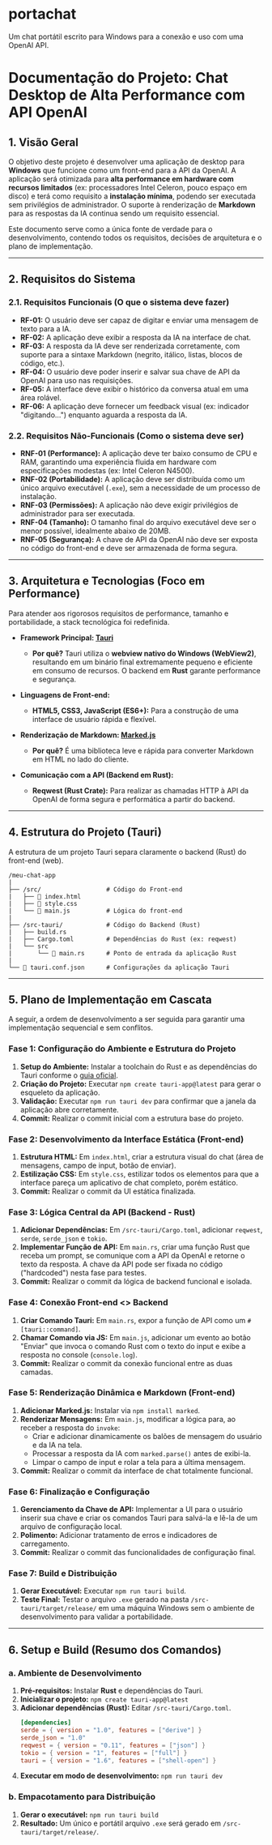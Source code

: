 # portachat
Um chat portátil escrito para Windows para a conexão e uso com uma OpenAI API. 

# Documentação do Projeto: Chat Desktop de Alta Performance com API OpenAI

## 1. Visão Geral

O objetivo deste projeto é desenvolver uma aplicação de desktop para **Windows** que funcione como um front-end para a API da OpenAI. A aplicação será otimizada para **alta performance em hardware com recursos limitados** (ex: processadores Intel Celeron, pouco espaço em disco) e terá como requisito a **instalação mínima**, podendo ser executada sem privilégios de administrador. O suporte à renderização de **Markdown** para as respostas da IA continua sendo um requisito essencial.

Este documento serve como a única fonte de verdade para o desenvolvimento, contendo todos os requisitos, decisões de arquitetura e o plano de implementação.

---

## 2. Requisitos do Sistema

### 2.1. Requisitos Funcionais (O que o sistema deve fazer)

* **RF-01:** O usuário deve ser capaz de digitar e enviar uma mensagem de texto para a IA.
* **RF-02:** A aplicação deve exibir a resposta da IA na interface de chat.
* **RF-03:** A resposta da IA deve ser renderizada corretamente, com suporte para a sintaxe Markdown (negrito, itálico, listas, blocos de código, etc.).
* **RF-04:** O usuário deve poder inserir e salvar sua chave de API da OpenAI para uso nas requisições.
* **RF-05:** A interface deve exibir o histórico da conversa atual em uma área rolável.
* **RF-06:** A aplicação deve fornecer um feedback visual (ex: indicador "digitando...") enquanto aguarda a resposta da IA.

### 2.2. Requisitos Não-Funcionais (Como o sistema deve ser)

* **RNF-01 (Performance):** A aplicação deve ter baixo consumo de CPU e RAM, garantindo uma experiência fluida em hardware com especificações modestas (ex: Intel Celeron N4500).
* **RNF-02 (Portabilidade):** A aplicação deve ser distribuída como um único arquivo executável (`.exe`), sem a necessidade de um processo de instalação.
* **RNF-03 (Permissões):** A aplicação não deve exigir privilégios de administrador para ser executada.
* **RNF-04 (Tamanho):** O tamanho final do arquivo executável deve ser o menor possível, idealmente abaixo de 20MB.
* **RNF-05 (Segurança):** A chave de API da OpenAI não deve ser exposta no código do front-end e deve ser armazenada de forma segura.

---

## 3. Arquitetura e Tecnologias (Foco em Performance)

Para atender aos rigorosos requisitos de performance, tamanho e portabilidade, a stack tecnológica foi redefinida.

* **Framework Principal: [Tauri](https://tauri.app/)**
    * **Por quê?** Tauri utiliza o **webview nativo do Windows (WebView2)**, resultando em um binário final extremamente pequeno e eficiente em consumo de recursos. O backend em **Rust** garante performance e segurança.

* **Linguagens de Front-end:**
    * **HTML5, CSS3, JavaScript (ES6+):** Para a construção de uma interface de usuário rápida e flexível.

* **Renderização de Markdown: [Marked.js](https://marked.js.org/)**
    * **Por quê?** É uma biblioteca leve e rápida para converter Markdown em HTML no lado do cliente.

* **Comunicação com a API (Backend em Rust):**
    * **Reqwest (Rust Crate):** Para realizar as chamadas HTTP à API da OpenAI de forma segura e performática a partir do backend.

---

## 4. Estrutura do Projeto (Tauri)

A estrutura de um projeto Tauri separa claramente o backend (Rust) do front-end (web).

```
/meu-chat-app
|
├── /src/                  # Código do Front-end
|   ├── 📄 index.html
|   ├── 📄 style.css
|   └── 📄 main.js          # Lógica do front-end
|
├── /src-tauri/            # Código do Backend (Rust)
|   ├── build.rs
|   ├── Cargo.toml         # Dependências do Rust (ex: reqwest)
|   └── src
|       └── 📄 main.rs      # Ponto de entrada da aplicação Rust
|
└── 📄 tauri.conf.json      # Configurações da aplicação Tauri
```

---

## 5. Plano de Implementação em Cascata

A seguir, a ordem de desenvolvimento a ser seguida para garantir uma implementação sequencial e sem conflitos.

### Fase 1: Configuração do Ambiente e Estrutura do Projeto

1.  **Setup do Ambiente:** Instalar a toolchain do Rust e as dependências do Tauri conforme o [guia oficial](https://tauri.app/v1/guides/getting-started/prerequisites).
2.  **Criação do Projeto:** Executar `npm create tauri-app@latest` para gerar o esqueleto da aplicação.
3.  **Validação:** Executar `npm run tauri dev` para confirmar que a janela da aplicação abre corretamente.
4.  **Commit:** Realizar o commit inicial com a estrutura base do projeto.

### Fase 2: Desenvolvimento da Interface Estática (Front-end)

1.  **Estrutura HTML:** Em `index.html`, criar a estrutura visual do chat (área de mensagens, campo de input, botão de enviar).
2.  **Estilização CSS:** Em `style.css`, estilizar todos os elementos para que a interface pareça um aplicativo de chat completo, porém estático.
3.  **Commit:** Realizar o commit da UI estática finalizada.

### Fase 3: Lógica Central da API (Backend - Rust)

1.  **Adicionar Dependências:** Em `/src-tauri/Cargo.toml`, adicionar `reqwest`, `serde`, `serde_json` e `tokio`.
2.  **Implementar Função de API:** Em `main.rs`, criar uma função Rust que receba um prompt, se comunique com a API da OpenAI e retorne o texto da resposta. A chave da API pode ser fixada no código ("hardcoded") nesta fase para testes.
3.  **Commit:** Realizar o commit da lógica de backend funcional e isolada.

### Fase 4: Conexão Front-end <> Backend

1.  **Criar Comando Tauri:** Em `main.rs`, expor a função de API como um `#[tauri::command]`.
2.  **Chamar Comando via JS:** Em `main.js`, adicionar um evento ao botão "Enviar" que invoca o comando Rust com o texto do input e exibe a resposta no console (`console.log`).
3.  **Commit:** Realizar o commit da conexão funcional entre as duas camadas.

### Fase 5: Renderização Dinâmica e Markdown (Front-end)

1.  **Adicionar Marked.js:** Instalar via `npm install marked`.
2.  **Renderizar Mensagens:** Em `main.js`, modificar a lógica para, ao receber a resposta do `invoke`:
    * Criar e adicionar dinamicamente os balões de mensagem do usuário e da IA na tela.
    * Processar a resposta da IA com `marked.parse()` antes de exibi-la.
    * Limpar o campo de input e rolar a tela para a última mensagem.
3.  **Commit:** Realizar o commit da interface de chat totalmente funcional.

### Fase 6: Finalização e Configuração

1.  **Gerenciamento da Chave de API:** Implementar a UI para o usuário inserir sua chave e criar os comandos Tauri para salvá-la e lê-la de um arquivo de configuração local.
2.  **Polimento:** Adicionar tratamento de erros e indicadores de carregamento.
3.  **Commit:** Realizar o commit das funcionalidades de configuração final.

### Fase 7: Build e Distribuição

1.  **Gerar Executável:** Executar `npm run tauri build`.
2.  **Teste Final:** Testar o arquivo `.exe` gerado na pasta `/src-tauri/target/release/` em uma máquina Windows sem o ambiente de desenvolvimento para validar a portabilidade.

---

## 6. Setup e Build (Resumo dos Comandos)

### a. Ambiente de Desenvolvimento

1.  **Pré-requisitos:** Instalar **Rust** e dependências do Tauri.
2.  **Inicializar o projeto:** `npm create tauri-app@latest`
3.  **Adicionar dependências (Rust):** Editar `/src-tauri/Cargo.toml`.
    ```toml
    [dependencies]
    serde = { version = "1.0", features = ["derive"] }
    serde_json = "1.0"
    reqwest = { version = "0.11", features = ["json"] }
    tokio = { version = "1", features = ["full"] }
    tauri = { version = "1.6", features = ["shell-open"] }
    ```
4.  **Executar em modo de desenvolvimento:** `npm run tauri dev`

### b. Empacotamento para Distribuição

1.  **Gerar o executável:** `npm run tauri build`
2.  **Resultado:** Um único e portátil arquivo `.exe` será gerado em `/src-tauri/target/release/`.
